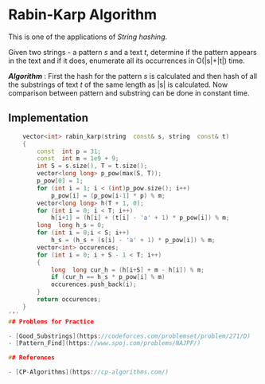 # Rabin-Karp Algorithm

This is one of the applications of *String hashing*.

Given two strings - a pattern *s* and a text *t*, determine if the pattern appears in the text and if it does, enumerate all its occurrences in O(|s|+|t|) time.

***Algorithm*** : First the hash for the pattern *s* is calculated and then hash of all the substrings of text *t* of the same length as |s| is calculated. Now comparison between pattern and substring can be done in constant time.

## Implementation
```cpp
    vector<int> rabin_karp(string  const& s, string  const& t) 
    {
        const  int p = 31; 
        const  int m = 1e9 + 9;
        int S = s.size(), T = t.size();
        vector<long long> p_pow(max(S, T));
        p_pow[0] = 1; 
        for (int i = 1; i < (int)p_pow.size(); i++)
            p_pow[i] = (p_pow[i-1] * p) % m;
        vector<long long> h(T + 1, 0); 
        for (int i = 0; i < T; i++) 
            h[i+1] = (h[i] + (t[i] - 'a' + 1) * p_pow[i]) % m; 
        long  long h_s = 0; 
        for (int i = 0;i < S; i++) 
            h_s = (h_s + (s[i] - 'a' + 1) * p_pow[i]) % m;
        vector<int> occurences; 
        for (int i = 0; i + S - 1 < T; i++) 
        { 
            long  long cur_h = (h[i+S] + m - h[i]) % m;
            if (cur_h == h_s * p_pow[i] % m) 
            occurences.push_back(i); 
        } 
        return occurences; 
    }
'''
## Problems for Practice

- [Good_Substrings](https://codeforces.com/problemset/problem/271/D)
- [Pattern_Find](https://www.spoj.com/problems/NAJPF/)

## References

- [CP-Algorithms](https://cp-algorithms.com/)
